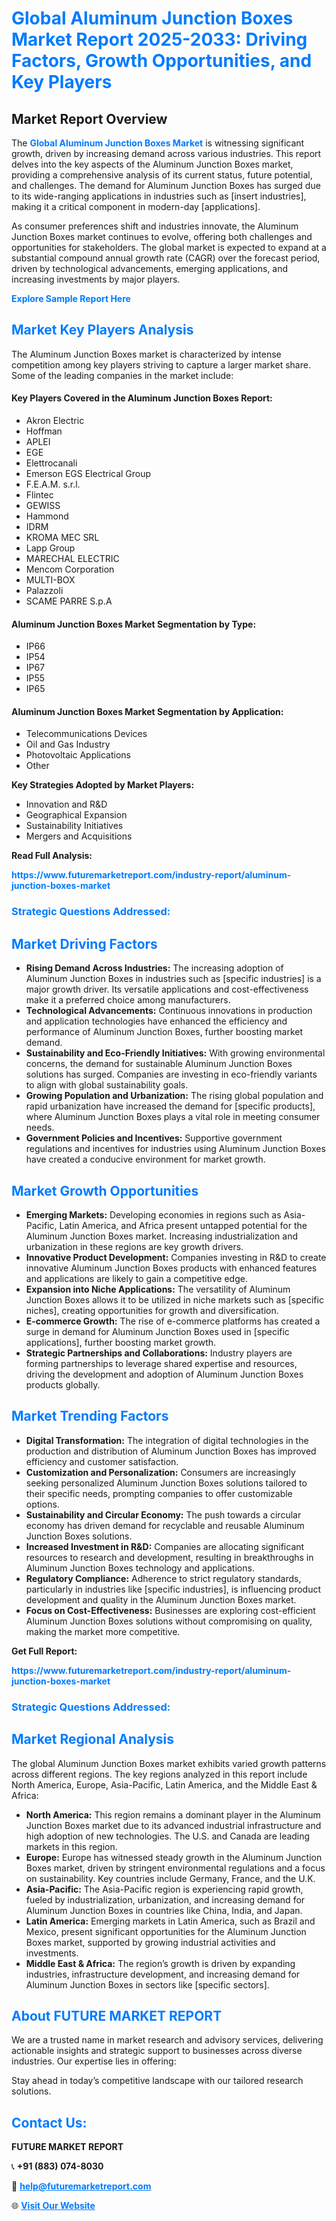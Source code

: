 <h1 style="color: #007BFF;">Global Aluminum Junction Boxes Market Report 2025-2033: Driving Factors, Growth Opportunities, and Key Players</h1>

<section id="overview">
<h2>Market Report Overview</h2>
<p>The <a href="https://www.futuremarketreport.com/industry-report/aluminum-junction-boxes-market" style="color: #007BFF; text-decoration: none;"><strong>Global Aluminum Junction Boxes Market</strong></a> is witnessing significant growth, driven by increasing demand across various industries. This report delves into the key aspects of the Aluminum Junction Boxes market, providing a comprehensive analysis of its current status, future potential, and challenges. The demand for Aluminum Junction Boxes has surged due to its wide-ranging applications in industries such as [insert industries], making it a critical component in modern-day [applications].</p>
<p>As consumer preferences shift and industries innovate, the Aluminum Junction Boxes market continues to evolve, offering both challenges and opportunities for stakeholders. The global market is expected to expand at a substantial compound annual growth rate (CAGR) over the forecast period, driven by technological advancements, emerging applications, and increasing investments by major players.</p>
</section>

<section id="overview">
<p><a href="https://www.futuremarketreport.com/request-sample/reportId=87716" style="color: #007BFF; text-decoration: none;"><strong>Explore Sample Report Here</strong></a></p>
</section>

<section id="key-players">
<h2 style="color: #007BFF;">Market Key Players Analysis</h2>
<p>The Aluminum Junction Boxes market is characterized by intense competition among key players striving to capture a larger market share. Some of the leading companies in the market include:</p>
<h4>Key Players Covered in the Aluminum Junction Boxes Report:</h4>
<ul><li>Akron Electric</li><li>Hoffman</li><li>APLEI</li><li>EGE</li><li>Elettrocanali</li><li>Emerson EGS Electrical Group</li><li>F.E.A.M. s.r.l.</li><li>Flintec</li><li>GEWISS</li><li>Hammond</li><li>IDRM</li><li>KROMA MEC SRL</li><li>Lapp Group</li><li>MARECHAL ELECTRIC</li><li>Mencom Corporation</li><li>MULTI-BOX</li><li>Palazzoli</li><li>SCAME PARRE S.p.A</li></ul>
<h4>Aluminum Junction Boxes Market Segmentation by Type:</h4>
<ul><li>IP66</li><li>IP54</li><li>IP67</li><li>IP55</li><li>IP65</li></ul>

<h4>Aluminum Junction Boxes Market Segmentation by Application:</h4>
<ul><li>Telecommunications Devices</li><li>Oil and Gas Industry</li><li>Photovoltaic Applications</li><li>Other</li></ul>
<p><strong>Key Strategies Adopted by Market Players:</strong></p>
<ul>
<li>Innovation and R&D</li>
<li>Geographical Expansion</li>
<li>Sustainability Initiatives</li>
<li>Mergers and Acquisitions</li>
</ul>
</section>

<section>
<p><strong>Read Full Analysis: </strong></p><a href="https://www.futuremarketreport.com/industry-report/aluminum-junction-boxes-market" style="color: #007BFF; text-decoration: none;"><strong>https://www.futuremarketreport.com/industry-report/aluminum-junction-boxes-market</strong></a>
<h3 style="color: #007BFF;">Strategic Questions Addressed:</h3>
</section>

<section id="driving-factors">
<h2 style="color: #007BFF;">Market Driving Factors</h2>
<ul>
<li><strong>Rising Demand Across Industries:</strong> The increasing adoption of Aluminum Junction Boxes in industries such as [specific industries] is a major growth driver. Its versatile applications and cost-effectiveness make it a preferred choice among manufacturers.</li>
<li><strong>Technological Advancements:</strong> Continuous innovations in production and application technologies have enhanced the efficiency and performance of Aluminum Junction Boxes, further boosting market demand.</li>
<li><strong>Sustainability and Eco-Friendly Initiatives:</strong> With growing environmental concerns, the demand for sustainable Aluminum Junction Boxes solutions has surged. Companies are investing in eco-friendly variants to align with global sustainability goals.</li>
<li><strong>Growing Population and Urbanization:</strong> The rising global population and rapid urbanization have increased the demand for [specific products], where Aluminum Junction Boxes plays a vital role in meeting consumer needs.</li>
<li><strong>Government Policies and Incentives:</strong> Supportive government regulations and incentives for industries using Aluminum Junction Boxes have created a conducive environment for market growth.</li>
</ul>
</section>

<section id="growth-opportunities">
<h2 style="color: #007BFF;">Market Growth Opportunities</h2>
<ul>
<li><strong>Emerging Markets:</strong> Developing economies in regions such as Asia-Pacific, Latin America, and Africa present untapped potential for the Aluminum Junction Boxes market. Increasing industrialization and urbanization in these regions are key growth drivers.</li>
<li><strong>Innovative Product Development:</strong> Companies investing in R&D to create innovative Aluminum Junction Boxes products with enhanced features and applications are likely to gain a competitive edge.</li>
<li><strong>Expansion into Niche Applications:</strong> The versatility of Aluminum Junction Boxes allows it to be utilized in niche markets such as [specific niches], creating opportunities for growth and diversification.</li>
<li><strong>E-commerce Growth:</strong> The rise of e-commerce platforms has created a surge in demand for Aluminum Junction Boxes used in [specific applications], further boosting market growth.</li>
<li><strong>Strategic Partnerships and Collaborations:</strong> Industry players are forming partnerships to leverage shared expertise and resources, driving the development and adoption of Aluminum Junction Boxes products globally.</li>
</ul>
</section>

<section id="trending-factors">
<h2 style="color: #007BFF;">Market Trending Factors</h2>
<ul>
<li><strong>Digital Transformation:</strong> The integration of digital technologies in the production and distribution of Aluminum Junction Boxes has improved efficiency and customer satisfaction.</li>
<li><strong>Customization and Personalization:</strong> Consumers are increasingly seeking personalized Aluminum Junction Boxes solutions tailored to their specific needs, prompting companies to offer customizable options.</li>
<li><strong>Sustainability and Circular Economy:</strong> The push towards a circular economy has driven demand for recyclable and reusable Aluminum Junction Boxes solutions.</li>
<li><strong>Increased Investment in R&D:</strong> Companies are allocating significant resources to research and development, resulting in breakthroughs in Aluminum Junction Boxes technology and applications.</li>
<li><strong>Regulatory Compliance:</strong> Adherence to strict regulatory standards, particularly in industries like [specific industries], is influencing product development and quality in the Aluminum Junction Boxes market.</li>
<li><strong>Focus on Cost-Effectiveness:</strong> Businesses are exploring cost-efficient Aluminum Junction Boxes solutions without compromising on quality, making the market more competitive.</li>
</ul>
</section>

<section>
<p><strong>Get Full Report: </strong></p><a href="https://www.futuremarketreport.com/industry-report/aluminum-junction-boxes-market" style="color: #007BFF; text-decoration: none;"><strong>https://www.futuremarketreport.com/industry-report/aluminum-junction-boxes-market</strong></a>
<h3 style="color: #007BFF;">Strategic Questions Addressed:</h3>
</section>


<section id="regional-analysis">
<h2 style="color: #007BFF;">Market Regional Analysis</h2>
<p>The global Aluminum Junction Boxes market exhibits varied growth patterns across different regions. The key regions analyzed in this report include North America, Europe, Asia-Pacific, Latin America, and the Middle East & Africa:</p>
<ul>
<li><strong>North America:</strong> This region remains a dominant player in the Aluminum Junction Boxes market due to its advanced industrial infrastructure and high adoption of new technologies. The U.S. and Canada are leading markets in this region.</li>
<li><strong>Europe:</strong> Europe has witnessed steady growth in the Aluminum Junction Boxes market, driven by stringent environmental regulations and a focus on sustainability. Key countries include Germany, France, and the U.K.</li>
<li><strong>Asia-Pacific:</strong> The Asia-Pacific region is experiencing rapid growth, fueled by industrialization, urbanization, and increasing demand for Aluminum Junction Boxes in countries like China, India, and Japan.</li>
<li><strong>Latin America:</strong> Emerging markets in Latin America, such as Brazil and Mexico, present significant opportunities for the Aluminum Junction Boxes market, supported by growing industrial activities and investments.</li>
<li><strong>Middle East & Africa:</strong> The region’s growth is driven by expanding industries, infrastructure development, and increasing demand for Aluminum Junction Boxes in sectors like [specific sectors].</li>
</ul>
</section>

<footer>
<h2 style="color: #007BFF;">About FUTURE MARKET REPORT</h2>
<p>We are a trusted name in market research and advisory services, delivering actionable insights and strategic support to businesses across diverse industries. Our expertise lies in offering:</p>

<p>Stay ahead in today’s competitive landscape with our tailored research solutions.</p>

<h2 style="color: #007BFF;">Contact Us:</h2>
<p><strong>FUTURE MARKET REPORT</strong></p>
<p>📞 <strong>+91 (883) 074-8030</strong></p>
<p>📧 <strong><a href="mailto:help@futuremarketreport.com" style="color: #007BFF;">help@futuremarketreport.com</a></strong></p>
<p>🌐 <strong><a href="https://www.futuremarketreport.com/" style="color: #007BFF;">Visit Our Website</a></strong></p>
</footer>